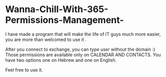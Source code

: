 # Wanna-Chill-With-365-Permissions-Management-
I have made a program that will make the life of IT guys much more easier, you are more than welcomed to use it .

After you connect to exchange, you can type user without the domain :)
Those permissions are available only on CALENDAR AND CONTACTS.
You have two options one on Hebrew and one on English.

Feel free to use it.
